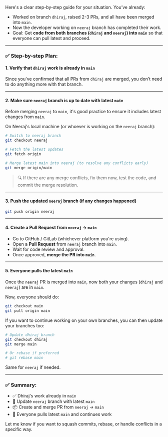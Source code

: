 Here's a clear step-by-step guide for your situation. You’ve already:

- Worked on branch `dhiraj`, raised 2-3 PRs, and all have been merged into `main`.
- Now the developer working on `neeraj` branch has completed their work.
- Goal: Get **code from both branches (`dhiraj` and `neeraj`) into `main`** so that everyone can pull latest and proceed.

---

### ✅ Step-by-step Plan:

#### 1. **Verify that `dhiraj` work is already in `main`**

Since you've confirmed that all PRs from `dhiraj` are merged, you don’t need to do anything more with that branch.

---

#### 2. **Make sure `neeraj` branch is up to date with latest `main`**

Before merging `neeraj` to `main`, it's good practice to ensure it includes latest changes from `main`.

On Neeraj's local machine (or whoever is working on the `neeraj` branch):

```bash
# Switch to neeraj branch
git checkout neeraj

# Fetch the latest updates
git fetch origin

# Merge latest main into neeraj (to resolve any conflicts early)
git merge origin/main
```

> 🔍 If there are any merge conflicts, fix them now, test the code, and commit the merge resolution.

---

#### 3. **Push the updated `neeraj` branch (if any changes happened)**

```bash
git push origin neeraj
```

---

#### 4. **Create a Pull Request from `neeraj` → `main`**

- Go to GitHub / GitLab (whichever platform you're using).
- Open a **Pull Request** from `neeraj` branch into `main`.
- Wait for code review and approval.
- Once approved, **merge the PR into `main`**.

---

#### 5. **Everyone pulls the latest `main`**

Once the `neeraj` PR is merged into `main`, now both your changes (`dhiraj` and `neeraj`) are in `main`.

Now, everyone should do:

```bash
git checkout main
git pull origin main
```

If you want to continue working on your own branches, you can then update your branches too:

```bash
# Update dhiraj branch
git checkout dhiraj
git merge main

# Or rebase if preferred
# git rebase main
```

Same for `neeraj` if needed.

---

### ✅ Summary:

- ✅ Dhiraj's work already in `main`
- 🔄 Update `neeraj` branch with latest `main`
- 📦 Create and merge PR from `neeraj` → `main`
- 🔄 Everyone pulls latest `main` and continues work

Let me know if you want to squash commits, rebase, or handle conflicts in a specific way.
